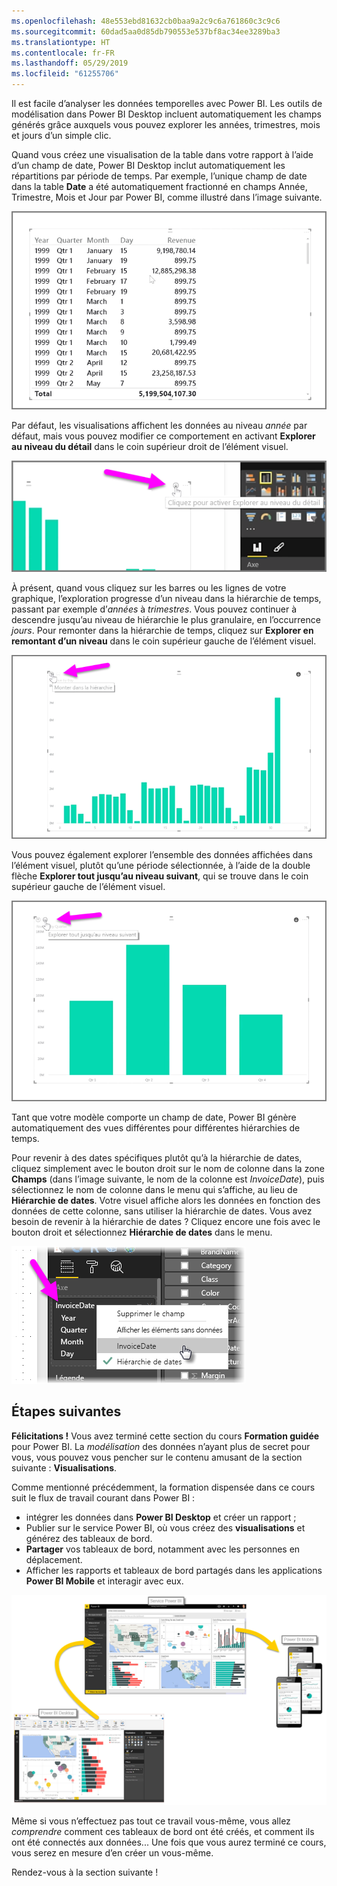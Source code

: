 ```yaml
---
ms.openlocfilehash: 48e553ebd81632cb0baa9a2c9c6a761860c3c9c6
ms.sourcegitcommit: 60dad5aa0d85db790553e537bf8ac34ee3289ba3
ms.translationtype: HT
ms.contentlocale: fr-FR
ms.lasthandoff: 05/29/2019
ms.locfileid: "61255706"
---
```

Il est facile d’analyser les données temporelles avec Power BI. Les outils de modélisation dans Power BI Desktop incluent automatiquement les champs générés grâce auxquels vous pouvez explorer les années, trimestres, mois et jours d’un simple clic.  

Quand vous créez une visualisation de la table dans votre rapport à l’aide d’un champ de date, Power BI Desktop inclut automatiquement les répartitions par période de temps. Par exemple, l’unique champ de date dans la table **Date** a été automatiquement fractionné en champs Année, Trimestre, Mois et Jour par Power BI, comme illustré dans l’image suivante.

![](media/2-6a-explore-time-based-data/2-6a_1.png)

Par défaut, les visualisations affichent les données au niveau *année* par défaut, mais vous pouvez modifier ce comportement en activant **Explorer au niveau du détail** dans le coin supérieur droit de l’élément visuel.

![](media/2-6a-explore-time-based-data/2-6a_2.png)

À présent, quand vous cliquez sur les barres ou les lignes de votre graphique, l’exploration progresse d’un niveau dans la hiérarchie de temps, passant par exemple d’*années* à *trimestres*. Vous pouvez continuer à descendre jusqu’au niveau de hiérarchie le plus granulaire, en l’occurrence *jours*. Pour remonter dans la hiérarchie de temps, cliquez sur **Explorer en remontant d’un niveau** dans le coin supérieur gauche de l’élément visuel.

![](media/2-6a-explore-time-based-data/2-6a_3.png)

Vous pouvez également explorer l’ensemble des données affichées dans l’élément visuel, plutôt qu’une période sélectionnée, à l’aide de la double flèche **Explorer tout jusqu’au niveau suivant**, qui se trouve dans le coin supérieur gauche de l’élément visuel.

![](media/2-6a-explore-time-based-data/2-6a_4.png)

Tant que votre modèle comporte un champ de date, Power BI génère automatiquement des vues différentes pour différentes hiérarchies de temps.

Pour revenir à des dates spécifiques plutôt qu’à la hiérarchie de dates, cliquez simplement avec le bouton droit sur le nom de colonne dans la zone **Champs** (dans l’image suivante, le nom de la colonne est *InvoiceDate*), puis sélectionnez le nom de colonne dans le menu qui s’affiche, au lieu de **Hiérarchie de dates**. Votre visuel affiche alors les données en fonction des données de cette colonne, sans utiliser la hiérarchie de dates. Vous avez besoin de revenir à la hiérarchie de dates ? Cliquez encore une fois avec le bouton droit et sélectionnez **Hiérarchie de dates** dans le menu.

![](media/2-6a-explore-time-based-data/2-6a_5.png)

## <a name="next-steps"></a>Étapes suivantes
**Félicitations !** Vous avez terminé cette section du cours **Formation guidée** pour Power BI. La *modélisation* des données n’ayant plus de secret pour vous, vous pouvez vous pencher sur le contenu amusant de la section suivante : **Visualisations**.

Comme mentionné précédemment, la formation dispensée dans ce cours suit le flux de travail courant dans Power BI :

* intégrer les données dans **Power BI Desktop** et créer un rapport ;
* Publier sur le service Power BI, où vous créez des **visualisations** et générez des tableaux de bord.
* **Partager** vos tableaux de bord, notamment avec les personnes en déplacement.
* Afficher les rapports et tableaux de bord partagés dans les applications **Power BI Mobile** et interagir avec eux.

![](media/2-6a-explore-time-based-data/c0a1_1.png)

Même si vous n’effectuez pas tout ce travail vous-même, vous allez *comprendre* comment ces tableaux de bord ont été créés, et comment ils ont été connectés aux données... Une fois que vous aurez terminé ce cours, vous serez en mesure d’en créer un vous-même.

Rendez-vous à la section suivante !


